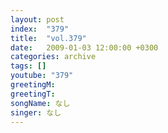```yaml
---
layout: post
index:  "379"
title:  "vol.379"
date:   2009-01-03 12:00:00 +0300
categories: archive
tags: []
youtube: "379"
greetingM: 
greetingT: 
songName: なし
singer: なし
---
```

